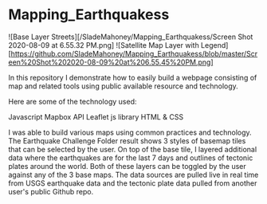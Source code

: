 # Mapping_Earthquakess

![Base Layer Streets][/SladeMahoney/Mapping_Earthquakess/Screen Shot 2020-08-09 at 6.55.32 PM.png]
![Satellite Map Layer with Legend][https://github.com/SladeMahoney/Mapping_Earthquakess/blob/master/Screen%20Shot%202020-08-09%20at%206.55.45%20PM.png]




In this repository I demonstrate how to easily build a webpage consisting of map and related tools using public available resource and technology.

Here are some of the technology used:

Javascript
Mapbox API
Leaflet js library
HTML & CSS

I was able to build various maps using common practices and technology. The Earthquake Challenge Folder result shows 3 styles of basemap tiles that can be selected by the user. On top of the base tile, I layered additional data where the earthquakes are for the last 7 days and outlines of tectonic plates around the world. Both of these layers can be toggled by the user against any of the 3 base maps. The data sources are pulled live in real time from USGS earthquake data and the tectonic plate data pulled from another user's public Github repo.

